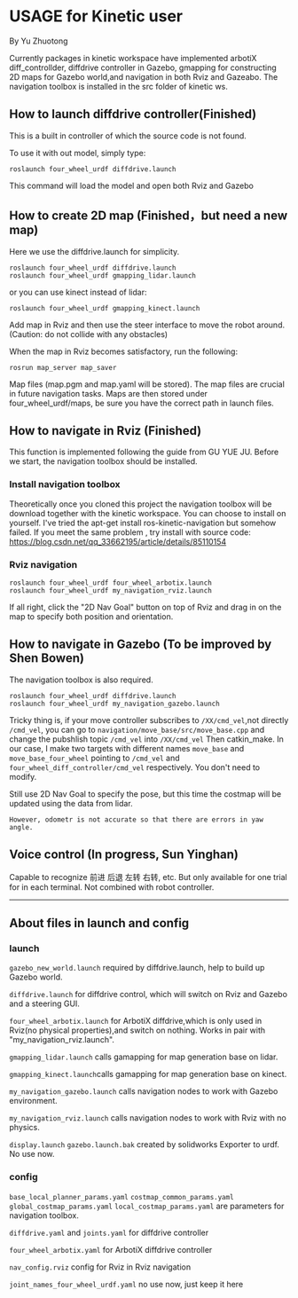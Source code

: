#	USAGE for Kinetic user
By Yu Zhuotong

Currently packages in kinetic workspace have implemented arbotiX diff_controllder, diffdrive controller in Gazebo, gmapping for constructing 2D maps for Gazebo world,and navigation in both Rviz and Gazeabo. The navigation toolbox is installed in the 
src folder of kinetic ws.
  
##	How to launch diffdrive controller(Finished)
This is a built in controller of which the source code is not found.
	
To use it with out model, simply type:

	roslaunch four_wheel_urdf diffdrive.launch
This command will load the model and open both Rviz and Gazebo
## How to create 2D map (Finished，but need a new map)
Here we use the diffdrive.launch for simplicity.
	
	roslaunch four_wheel_urdf diffdrive.launch
	roslaunch four_wheel_urdf gmapping_lidar.launch
or you can use kinect instead of lidar:

	roslaunch four_wheel_urdf gmapping_kinect.launch
Add map in Rviz and then use the steer interface to move the robot around.(Caution: do not collide with any obstacles)

When the map in Rviz becomes satisfactory, run the following:
	
	rosrun map_server map_saver
Map files (map.pgm and map.yaml will be stored). The map files are crucial in future navigation tasks. Maps are then stored under four_wheel_urdf/maps, be sure you have the correct path in launch files.
## How to navigate in Rviz (Finished)
This function is implemented following the guide from GU YUE JU. 
Before we start, the navigation toolbox should be installed.

### Install navigation toolbox
Theoretically once you cloned this project the navigation toolbox will be download together with the kinetic workspace. You can choose to install on yourself.
I've tried the apt-get install ros-kinetic-navigation but somehow failed. If you meet the same problem ,
try install with source code:
https://blog.csdn.net/qq_33662195/article/details/85110154

### Rviz navigation
	roslaunch four_wheel_urdf four_wheel_arbotix.launch 
	roslaunch four_wheel_urdf my_navigation_rviz.launch 
If all right, click the "2D Nav Goal" button on top of Rviz and drag in on the map to specify both position and orientation.

## How to navigate in Gazebo (To be improved by Shen Bowen)
The navigation toolbox is also required.

	roslaunch four_wheel_urdf diffdrive.launch
	roslaunch four_wheel_urdf my_navigation_gazebo.launch
Tricky thing is, if your move controller subscribes to `/XX/cmd_vel`,not directly `/cmd_vel`, you can go to `navigation/move_base/src/move_base.cpp` and change the pubshlish topic `/cmd_vel` into `/XX/cmd_vel` Then catkin_make. In our case, I make two targets with different names `move_base` and `move_base_four_wheel` pointing to `/cmd_vel` and `four_wheel_diff_controller/cmd_vel` respectively. You don't need to modify.

Still use 2D Nav Goal to specify the pose, but this time the costmap will be updated using the data from lidar.

`However, odometr is not accurate so that there are errors in yaw angle.` 

## Voice control (In progress, Sun Yinghan)

Capable to recognize 前进 后退 左转 右转, etc. But only available for one trial for in each terminal. Not combined with robot controller.
 
---

## About files in launch and config
### launch
`gazebo_new_world.launch` required by diffdrive.launch, help to build up Gazebo world.

`diffdrive.launch` for diffdrive control, which will switch on Rviz and Gazebo and a steering GUI.

`four_wheel_arbotix.launch` for ArbotiX diffdrive,which is only used in Rviz(no physical properties),and switch on nothing. Works in pair with "my_navigation_rviz.launch".

`gmapping_lidar.launch` calls gamapping for map generation base on lidar.

`gmapping_kinect.launch`calls gamapping for map generation base on kinect.

`my_navigation_gazebo.launch` calls navigation nodes to work with Gazebo environment.

`my_navigation_rviz.launch` calls navigation nodes to work with Rviz with no physics.

`display.launch` `gazebo.launch.bak` created by solidworks Exporter to urdf. No use now.

### config
`base_local_planner_params.yaml` `costmap_common_params.yaml` `global_costmap_params.yaml` `local_costmap_params.yaml` are parameters for navigation toolbox.

`diffdrive.yaml` and `joints.yaml`  for diffdrive controller

`four_wheel_arbotix.yaml` for ArbotiX diffdrive controller

`nav_config.rviz` config for Rviz in Rviz navigation

`joint_names_four_wheel_urdf.yaml` no use now, just keep it here










